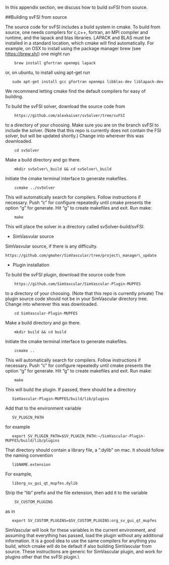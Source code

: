 In this appendix section, we discuss how to build svFSI from source.

##Building svFSI from source

The source code for svFSI includes a build system in cmake. To build from source, one needs compilers for c,c++, fortran, an MPI compiler and runtime, and the lapack and blas libraries. LAPACK and BLAS must be installed in a standard location, which cmake will find automatically. For example, on OSX to install using the package manager brew (see <span>https://brew.sh/</span>) one might run

        brew install gfortran openmpi lapack

or, on ubuntu, to install using apt-get run

       sudo apt-get install gcc gfortran openmpi libblas-dev liblapack-dev

We recommend letting cmake find the default compilers for easy of building.

To build the svFSI solver, download the source code from

        https://github.com/alexkaiser/svSolver/tree/svFSI

to a directory of your choosing. Make sure you are on the branch svFSI to include the solver. (Note that this repo is currently does not contain the FSI solver, but will be updated shortly.) Change into wherever this was downloaded.

        cd svSolver

Make a build directory and go there.

        mkdir svSolver\_build && cd svSolver\_build

Initiate the cmake terminal interface to generate makefiles.

        ccmake ../svSolver

This will automatically search for compilers. Follow instructions if necessary. Push “c” for configure repeatedly until cmake presents the option “g” for generate. Hit “g” to create makefiles and exit. Run make:

        make

This will place the solver in a directory called svSolver-build/svFSI.

- SimVasvular source

SimVasvular source, if there is any difficulty.

    https://github.com/gmaher/SimVascular/tree/project\_manager\_update

- Plugin installation

To build the svFSI plugin, download the source code from

        https://github.com/SimVascular/SimVascular-Plugin-MUPFES

to a directory of your choosing. (Note that this repo is currently private) The plugin source code should not be in your SimVascular directory tree. Change into wherever this was downloaded.

        cd SimVascular-Plugin-MUPFES

Make a build directory and go there.

        mkdir build && cd build

Initiate the cmake terminal interface to generate makefiles.

        ccmake ..

This will automatically search for compilers. Follow instructions if necessary. Push “c” for configure repeatedly until cmake presents the option “g” for generate. Hit “g” to create makefiles and exit. Run make:

        make

This will build the plugin. If passed, there should be a directory

       SimVascular-Plugin-MUPFES/build/lib/plugins

Add that to the environment variable

       SV_PLUGIN_PATH

for example

       export SV_PLUGIN_PATH=$SV_PLUGIN_PATH:~/SimVascular-Plugin-MUPFES/build/lib/plugins

That directory should contain a library file, a “.dylib” on mac. It should follow the naming convention

       libNAME.extension

For example,

       liborg_sv_gui_qt_mupfes.dylib

Strip the “lib” prefix and the file extension, then add it to the variable

        SV_CUSTOM_PLUGINS

as in

       export SV_CUSTOM_PLUGINS=$SV_CUSTOM_PLUGINS:org_sv_gui_qt_mupfes

SimVascular will look for these variables in the current environment, and assuming that everything has passed, load the plugin without any additional information. It is a good idea to use the same compilers for anything you build, which cmake will do be default if also building SimVascular from source. These instructions are generic for SimVascular plugin, and work for plugins other that the svFSI plugin.\
